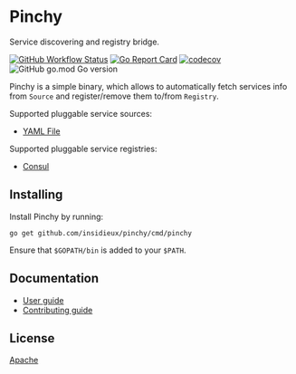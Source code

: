 # Pinchy

Service discovering and registry bridge.

[![GitHub Workflow Status](https://img.shields.io/github/workflow/status/insidieux/pinchy/CI?style=flat-square)](https://github.com/insidieux/pinchy/actions?query=workflow%3ACI)
[![Go Report Card](https://goreportcard.com/badge/github.com/insidieux/pinchy)](https://goreportcard.com/report/github.com/insidieux/pinchy)
[![codecov](https://codecov.io/gh/insidieux/pinchy/branch/master/graph/badge.svg?token=BI6HEMPLB1)](https://codecov.io/gh/insidieux/pinchy/branch/master)
![GitHub go.mod Go version](https://img.shields.io/github/go-mod/go-version/insidieux/pinchy)

Pinchy is a simple binary, which allows to automatically fetch services info from `Source` and register/remove them to/from `Registry`.

Supported pluggable service sources:
- [YAML File](https://ru.wikipedia.org/wiki/YAML)

Supported pluggable service registries:
- [Consul](http://www.consul.io/)

## Installing

Install Pinchy by running:

```shell
go get github.com/insidieux/pinchy/cmd/pinchy
```

Ensure that `$GOPATH/bin` is added to your `$PATH`.

## Documentation

- [User guide][]
- [Contributing guide][]

[User guide]: ./docs/user-guide.md
[Contributing guide]: ./docs/contributing-guide.md

## License

[Apache][]

[Apache]: ./LICENSE
